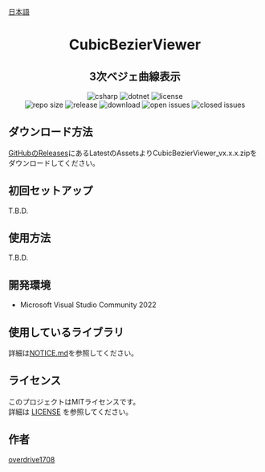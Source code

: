 [日本語](README.md)

<h1 align="center">
    CubicBezierViewer
</h1>

<h2 align="center">
    3次ベジェ曲線表示
</h2>

<div align="center">
    <img alt="csharp" src="https://img.shields.io/badge/csharp-blue.svg?style=plastic&logo=csharp">
    <img alt="dotnet" src="https://img.shields.io/badge/.NET-blue.svg?style=plastic&logo=dotnet">
    <img alt="license" src="https://img.shields.io/github/license/overdrive1708/CubicBezierViewer?style=plastic">
    <br>
    <img alt="repo size" src="https://img.shields.io/github/repo-size/overdrive1708/CubicBezierViewer?style=plastic&logo=github">
    <img alt="release" src="https://img.shields.io/github/release/overdrive1708/CubicBezierViewer?style=plastic&logo=github">
    <img alt="download" src="https://img.shields.io/github/downloads/overdrive1708/CubicBezierViewer/total?style=plastic&logo=github&color=brightgreen">
    <img alt="open issues" src="https://img.shields.io/github/issues-raw/overdrive1708/CubicBezierViewer?style=plastic&logo=github&color=brightgreen">
    <img alt="closed issues" src="https://img.shields.io/github/issues-closed-raw/overdrive1708/CubicBezierViewer?style=plastic&logo=github&color=brightgreen">
</div>

## ダウンロード方法

[GitHubのReleases](https://github.com/overdrive1708/CubicBezierViewer/releases)にあるLatestのAssetsよりCubicBezierViewer_vx.x.x.zipをダウンロードしてください｡

## 初回セットアップ

T.B.D.

## 使用方法

T.B.D.

## 開発環境

- Microsoft Visual Studio Community 2022

## 使用しているライブラリ

詳細は[NOTICE.md](NOTICE.md)を参照してください｡

## ライセンス

このプロジェクトはMITライセンスです。  
詳細は [LICENSE](LICENSE) を参照してください。

## 作者

[overdrive1708](https://github.com/overdrive1708)
